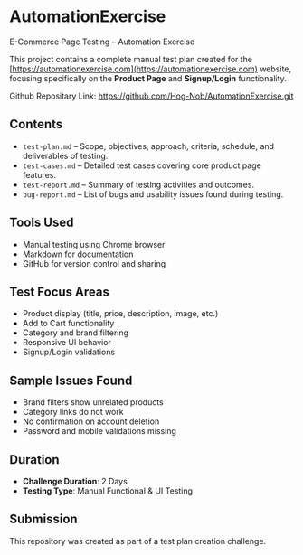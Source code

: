 # AutomationExercise
E-Commerce Page Testing – Automation Exercise

This project contains a complete manual test plan created for the [https://automationexercise.com](https://automationexercise.com) website, focusing specifically on the **Product Page** and **Signup/Login** functionality.

Github Repositary Link: https://github.com/Hog-Nob/AutomationExercise.git

## Contents

- `test-plan.md` – Scope, objectives, approach, criteria, schedule, and deliverables of testing.
- `test-cases.md` – Detailed test cases covering core product page features.
- `test-report.md` – Summary of testing activities and outcomes.
- `bug-report.md` – List of bugs and usability issues found during testing.

## Tools Used

- Manual testing using Chrome browser
- Markdown for documentation
- GitHub for version control and sharing

## Test Focus Areas

- Product display (title, price, description, image, etc.)
- Add to Cart functionality
- Category and brand filtering
- Responsive UI behavior
- Signup/Login validations

## Sample Issues Found

- Brand filters show unrelated products
- Category links do not work
- No confirmation on account deletion
- Password and mobile validations missing

## Duration

- **Challenge Duration**: 2 Days
- **Testing Type**: Manual Functional & UI Testing

## Submission

This repository was created as part of a test plan creation challenge.  

